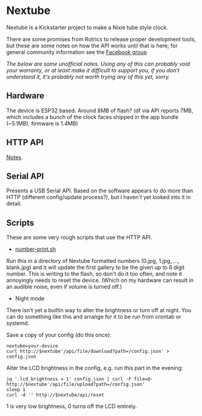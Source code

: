 # Nextube

Nextube is a Kickstarter project to make a Nixie tube style clock.

There are some promises from Rotrics to release proper development tools, but
these are some notes on how the API works until that is here; for general
community information see the [Facebook
group](https://www.facebook.com/groups/197056519103446)

*The below are some unofficial notes. Using any of this can probably void your
warranty, or at least make it difficult to support you, if you don't understand
it, it's probably not worth trying any of this yet, sorry.*

## Hardware

The device is ESP32 based. Around 8MB of flash? (df via API reports 7MB, which
includes a bunch of the clock faces shipped in the app bundle (~5.1MB),
firmware is 1.4MB)

## HTTP API

[Notes](http.md).

## Serial API

Presents a USB Serial API. Based on the software appears to do more than HTTP
(different config/update process?), but I haven't yet looked into it in detail.

## Scripts

These are some very rough scripts that use the HTTP API.

* [number-print.sh](number-print.sh)

Run this in a directory of Nextube formatted numbers (0.jpg, 1.jpg, ...,
blank.jpg) and it will update the first gallery to be the given up to 6 digit
number. This is writing to the flash, so don't do it too often, and note it
annoyingly needs to reset the device. (Which on my hardware can result in an
audible noise, even if volume is turned off.)

* Night mode

There isn't yet a builtin way to alter the brightness or turn off at night. You
can do something like this and arrange for it to be run from crontab or
systemd.

Save a copy of your config (do this once):

```
nextube=your-device
curl http://$nextube'/api/file/download?path=/config.json' > config.json
```

Alter the LCD brightness in the config, e.g. run this part in the evening:
```
jq '.lcd_brightness = 1' config.json | curl -F file=@- http://$nextube'/api/file/upload?path=/config.json'
sleep 1
curl -d '' http://$nextube/api/reset
```

1 is very low brightness, 0 turns off the LCD entirely.
